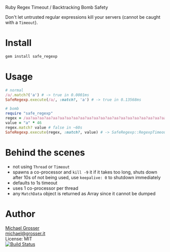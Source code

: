 Ruby Regex Timeout / Backtracking Bomb Safety

Don't let untrusted regular expressions kill your servers (cannot be caught with a `Timeout`).

Install
=======

```Bash
gem install safe_regexp
```

Usage
=====

```Ruby
# normal
/a/.match?('a') # -> true in 0.0001ms
SafeRegexp.execute(/a/, :match?, 'a') # -> true in 0.13568ms

# bomb
require "safe_regexp"
regex = /aa?aa?aa?aa?aa?aa?aa?aa?aa?aa?aa?aa?aa?aa?aa?aa?aa?aa?aa?aa?aa?aa?aa?aa?aa?aa?aa?aa?aa?aa?aa?aa?aa?aa?aa?aa?aa?aa?aa?aa?aa?aa?aa?aa?aa?aa?aa?aa?aa?aa?aa?aa?aa?aa?aa?aa?aa?aa?aa?aa?aa?aa?aa?aa?aa?aa?aa?aa?aa?aa?aa?aa?aa?aa?aa?aa?aa?aa?aa?aa?aa?aa?aa?aa?/
value = "a" * 46
regex.match? value # false in ~60s
SafeRegexp.execute(regex, :match?, value) # -> SafeRegexp::RegexpTimeout
```

Behind the scenes
=================

 - not using `Thread` or `Timeout`
 - spawns a co-processor and `kill -9` it if it takes too long, shuts down after 10s of not being used, use `keepalive: 0` to shutdown immediately
 - defaults to 1s timeout
 - uses 1 co-processor per thread
 - any `MatchData` object is returned as Array since it cannot be dumped

Author
======
[Michael Grosser](http://grosser.it)<br/>
michael@grosser.it<br/>
License: MIT<br/>
[![Build Status](https://travis-ci.org/grosser/safe_regexp.png)](https://travis-ci.org/grosser/safe_regexp)
